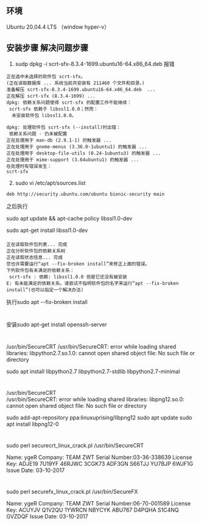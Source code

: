 ## 环境
Ubuntu 20.04.4 LTS （window hyper-v）

## 安装步骤 解决问题步骤

1. sudp dpkg -i scrt-sfx-8.3.4-1699.ubuntu16-64.x86_64.deb 
    报错
```
正在选中未选择的软件包 scrt-sfx。
(正在读取数据库 ... 系统当前共安装有 211460 个文件和目录。)
准备解压 scrt-sfx-8.3.4-1699.ubuntu16-64.x86_64.deb  ...
正在解压 scrt-sfx (8.3.4-1699) ...
dpkg: 依赖关系问题使得 scrt-sfx 的配置工作不能继续：
 scrt-sfx 依赖于 libssl1.0.0；然而：
  未安装软件包 libssl1.0.0。

dpkg: 处理软件包 scrt-sfx (--install)时出错：
 依赖关系问题 - 仍未被配置
正在处理用于 man-db (2.9.1-1) 的触发器 ...
正在处理用于 gnome-menus (3.36.0-1ubuntu1) 的触发器 ...
正在处理用于 desktop-file-utils (0.24-1ubuntu3) 的触发器 ...
正在处理用于 mime-support (3.64ubuntu1) 的触发器 ...
在处理时有错误发生：
scrt-sfx
```

2. sudo vi /etc/apt/sources.list

```
deb http://security.ubuntu.com/ubuntu bionic-security main
```

之后执行 

sudo apt update && apt-cache policy libssl1.0-dev

sudo apt-get install libssl1.0-dev

#### 
```
正在读取软件包列表... 完成
正在分析软件包的依赖关系树       
正在读取状态信息... 完成       
您也许需要运行“apt --fix-broken install”来修正上面的错误。
下列软件包有未满足的依赖关系：
 scrt-sfx : 依赖: libssl1.0.0 但是它还没有被安装
E: 有未能满足的依赖关系。请尝试不指明软件包的名字来运行“apt --fix-broken install”(也可以指定一个解决办法)
```

执行sudo apt --fix-broken install

#

安装sudo apt-get install openssh-server 

# 
/usr/bin/SecureCRT 
/usr/bin/SecureCRT: error while loading shared libraries: libpython2.7.so.1.0: cannot open shared object file: No such file or directory

sudo apt install libpython2.7 libpython2.7-stdlib libpython2.7-minimal

#
/usr/bin/SecureCRT                                                    
/usr/bin/SecureCRT: error while loading shared libraries: libpng12.so.0: cannot open shared object file: No such file or directory

sudo add-apt-repository ppa:linuxuprising/libpng12
sudo apt update
sudo apt install libpng12-0

#

sudo perl securecrt_linux_crack.pl /usr/bin/SecureCRT 

Name: ygeR
Company: TEAM ZWT
Serial Number:03-36-338639
License Key: ADJE19 7U19YF 46RJWC 3CGK73 ADF3GN S66TJJ YU7BJP 6WJF1G
Issue Date: 03-10-2017

# 

sudo perl securefx_linux_crack.pl /usr/bin/SecureFX

Name: ygeR
Company: TEAM ZWT
Serial Number:06-70-001589
License Key: ACUYJV Q1V2QU 1YWRCN NBYCYK ABU767 D4PQHA S1C4NQ GVZDQF
Issue Date: 03-10-2017